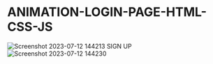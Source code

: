 # ANIMATION-LOGIN-PAGE-HTML-CSS-JS
![Screenshot 2023-07-12 144213](https://github.com/Narayan-Thakare/ANIMATION-LOGIN-PAGE-HTML-CSS-JS/assets/113063658/5aef89f1-2aef-46a1-a6ea-a9c9f721c6b9)
SIGN UP
![Screenshot 2023-07-12 144230](https://github.com/Narayan-Thakare/ANIMATION-LOGIN-PAGE-HTML-CSS-JS/assets/113063658/274206d0-d95b-4092-806a-13e11200940a)
